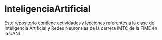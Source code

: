 # InteligenciaArtificial
Este  repositorio contiene actividades y lecciones referentes a la clase de Inteligencia Artificial y Redes Neuronales de la carrera IMTC de la FIME en la UANL
